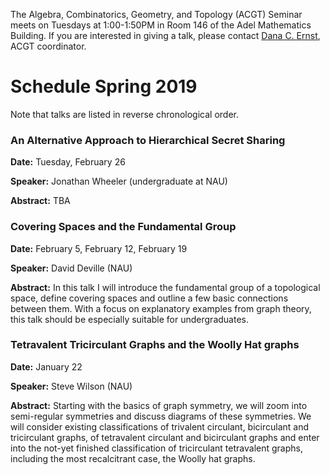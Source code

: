 The Algebra, Combinatorics, Geometry, and Topology (ACGT) Seminar meets on Tuesdays at 1:00-1:50PM in Room 146 of the Adel Mathematics Building. If you are interested in giving a talk, please contact [Dana C. Ernst](http://danaernst.com), ACGT coordinator.

# Schedule Spring 2019 #

Note that talks are listed in reverse chronological order.

### An Alternative Approach to Hierarchical Secret Sharing

**Date:** Tuesday, February 26

**Speaker:** Jonathan Wheeler (undergraduate at NAU)

**Abstract:** TBA

### Covering Spaces and the Fundamental Group

**Date:** February 5, February 12, February 19

**Speaker:** David Deville (NAU)

**Abstract:** In this talk I will introduce the fundamental group of a topological space, define covering spaces and outline a few basic connections between them. With a focus on explanatory examples from graph theory, this talk should be especially suitable for undergraduates.

### Tetravalent Tricirculant Graphs and the Woolly Hat graphs

**Date:** January 22

**Speaker:** Steve Wilson (NAU)

**Abstract:** Starting with the basics of graph symmetry, we will zoom into semi-regular symmetries and discuss diagrams of these symmetries.   We will consider existing classifications of trivalent circulant, bicirculant and tricirculant graphs, of tetravalent  circulant and bicirculant graphs and enter into the not-yet finished classification of tricirculant tetravalent graphs, including the most recalcitrant case, the Woolly hat graphs.
